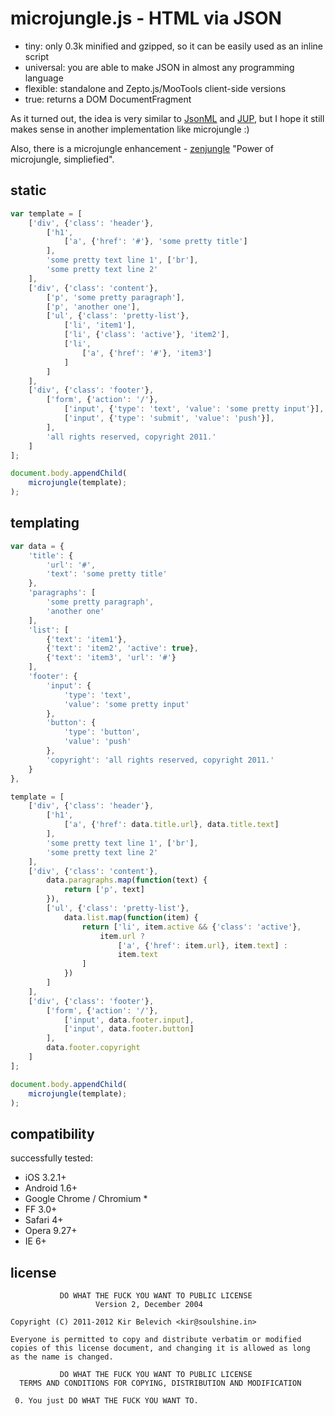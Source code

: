 # microjungle.js - HTML via JSON

- tiny: only 0.3k minified and gzipped, so it can be easily used as an inline script
- universal: you are able to make JSON in almost any programming language
- flexible: standalone and Zepto.js/MooTools client-side versions
- true: returns a DOM DocumentFragment

As it turned out, the idea is very similar to [JsonML](http://www.jsonml.org/) and [JUP](https://github.com/hij1nx/JUP), but I hope it still makes sense in another implementation like microjungle :)

Also, there is a microjungle enhancement - [zenjungle](https://github.com/radmen/zenjungle) "Power of microjungle, simpliefied".

## static

```javascript
var template = [
    ['div', {'class': 'header'},
        ['h1',
            ['a', {'href': '#'}, 'some pretty title']
        ],
        'some pretty text line 1', ['br'],
        'some pretty text line 2'
    ],
    ['div', {'class': 'content'},
        ['p', 'some pretty paragraph'],
        ['p', 'another one'],
        ['ul', {'class': 'pretty-list'},
            ['li', 'item1'],
            ['li', {'class': 'active'}, 'item2'],
            ['li',
                ['a', {'href': '#'}, 'item3']
            ]
        ]
    ],
    ['div', {'class': 'footer'},
        ['form', {'action': '/'},
            ['input', {'type': 'text', 'value': 'some pretty input'}],
            ['input', {'type': 'submit', 'value': 'push'}],
        ],
        'all rights reserved, copyright 2011.'
    ]
];

document.body.appendChild(
    microjungle(template);
);
```

## templating

```javascript
var data = {
    'title': {
        'url': '#',
        'text': 'some pretty title'
    },
    'paragraphs': [
        'some pretty paragraph',
        'another one'
    ],
    'list': [
        {'text': 'item1'},
        {'text': 'item2', 'active': true},
        {'text': 'item3', 'url': '#'}
    ],
    'footer': {
        'input': {
            'type': 'text',
            'value': 'some pretty input'
        },
        'button': {
            'type': 'button',
            'value': 'push'
        },
        'copyright': 'all rights reserved, copyright 2011.'
    }
},

template = [
    ['div', {'class': 'header'},
        ['h1',
            ['a', {'href': data.title.url}, data.title.text]
        ],
        'some pretty text line 1', ['br'],
        'some pretty text line 2'
    ],
    ['div', {'class': 'content'},
        data.paragraphs.map(function(text) {
            return ['p', text]
        }),
        ['ul', {'class': 'pretty-list'},
            data.list.map(function(item) {
                return ['li', item.active && {'class': 'active'},
                    item.url ?
                        ['a', {'href': item.url}, item.text] :
                        item.text
                ]
            })
        ]
    ],
    ['div', {'class': 'footer'},
        ['form', {'action': '/'},
            ['input', data.footer.input],
            ['input', data.footer.button]
        ],
        data.footer.copyright
    ]
];

document.body.appendChild(
    microjungle(template);
);
```

## compatibility

successfully tested:

- iOS 3.2.1+
- Android 1.6+
- Google Chrome / Chromium *
- FF 3.0+
- Safari 4+
- Opera 9.27+
- IE 6+

## license

```
           DO WHAT THE FUCK YOU WANT TO PUBLIC LICENSE
                   Version 2, December 2004

Copyright (C) 2011-2012 Kir Belevich <kir@soulshine.in>

Everyone is permitted to copy and distribute verbatim or modified
copies of this license document, and changing it is allowed as long
as the name is changed.

           DO WHAT THE FUCK YOU WANT TO PUBLIC LICENSE
  TERMS AND CONDITIONS FOR COPYING, DISTRIBUTION AND MODIFICATION

 0. You just DO WHAT THE FUCK YOU WANT TO.
```
